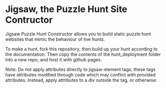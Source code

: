 # Jigsaw, the Puzzle Hunt Site Contructor
Jigsaw Puzzle Hunt Constructor allows you to build static puzzle hunt websites that mimic the behaviour of live hunts.

To make a hunt, fork this repository, then build up your hunt according to the documentation.
Then copy the contents of the hunt_deployment folder into a new repo, and host it with github pages.

Note: Do not apply attributes directly to jigsaw-element tags, these tags have attributes modified through code which may conflict with provided attributes.
Instead, apply attributes to a div outside the tag, or otherwise.